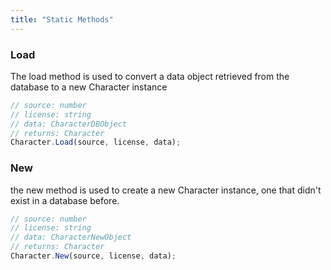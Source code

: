 ```yaml
---
title: "Static Methods"
---
```


### Load

The load method is used to convert a data object retrieved from the database to a new Character instance

```ts
// source: number
// license: string
// data: CharacterDBObject
// returns: Character
Character.Load(source, license, data);
```

### New

the new method is used to create a new Character instance, one that didn't exist in a database before.

```ts
// source: number
// license: string
// data: CharacterNewObject
// returns: Character
Character.New(source, license, data);
```
